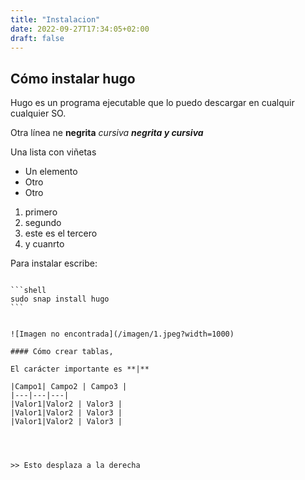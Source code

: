 ```yaml
---
title: "Instalacion"
date: 2022-09-27T17:34:05+02:00
draft: false
---
```



## Cómo instalar hugo


Hugo es un programa ejecutable que lo puedo descargar en cualquir cualquier SO.

Otra línea  ne **negrita**  *cursiva* *****negrita y cursiva*****

Una lista con viñetas

+ Un elemento
+ Otro
+ Otro

1. primero
1. segundo
4. este es el tercero
1. y cuanrto

Para instalar escribe:
``````

```shell
sudo snap install hugo
```


![Imagen no encontrada](/imagen/1.jpeg?width=1000)

#### Cómo crear tablas, 

El carácter importante es **|**

|Campo1| Campo2 | Campo3 |
|---|---|---|
|Valor1|Valor2 | Valor3 |
|Valor1|Valor2 | Valor3 |
|Valor1|Valor2 | Valor3 |




>> Esto desplaza a la derecha





